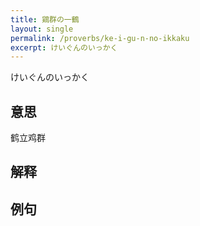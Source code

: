 ```yaml
---
title: 鶏群の一鶴
layout: single
permalink: /proverbs/ke-i-gu-n-no-ikkaku
excerpt: けいぐんのいっかく
---
```


けいぐんのいっかく

## 意思

鹤立鸡群

## 解释

## 例句

